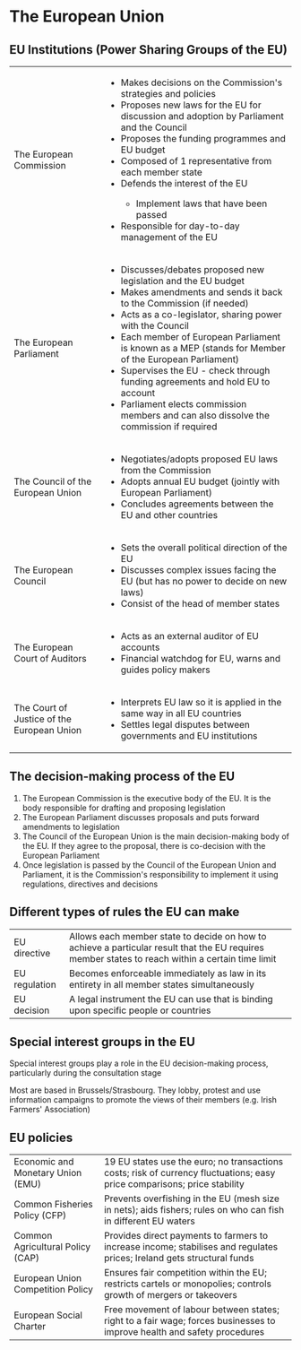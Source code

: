 # The European Union

## EU Institutions (Power Sharing Groups of the EU)

<table>
<tbody>
<tr>
<td>The European Commission</td>
<td><ul><li>Makes decisions on the Commission's strategies and policies</li><li>Proposes new laws for the EU for discussion and adoption by Parliament and the Council</li><li>Proposes the funding programmes and EU budget</li><li>Composed of 1 representative from each member state</li><li>Defends the interest of the EU</li><ul><li>Implement laws that have been passed</li></ul><li>Responsible for day-to-day management of the EU</li></ul></td>
</tr>
<tr>
<td>The European Parliament</td>
<td><ul><li>Discusses/debates proposed new legislation and the EU budget</li><li>Makes amendments and sends it back to the Commission (if needed)</li><li>Acts as a co-legislator, sharing power with the Council</li><li>Each member of European Parliament is known as a MEP (stands for Member of the European Parliament)</li><li>Supervises the EU - check through funding agreements and hold EU to account</li><li>Parliament elects commission members and can also dissolve the commission if required</li></ul></td>
</tr>
<tr>
<td>The Council of the European Union</td>
<td><ul><li>Negotiates/adopts proposed EU laws from the Commission</li><li>Adopts annual EU budget (jointly with European Parliament)</li><li>Concludes agreements between the EU and other countries</li></ul></td>
</tr>
<tr>
<td>The European Council</td>
<td><ul><li>Sets the overall political direction of the EU</li><li>Discusses complex issues facing the EU (but has no power to decide on new laws)</li><li>Consist of the head of member states</li></ul></td>
</tr>
<tr>
<td>The European Court of Auditors</td>
<td><ul><li>Acts as an external auditor of EU accounts</li><li>Financial watchdog for EU, warns and guides policy makers</li></ul></td>
</tr>
<tr>
<td>The Court of Justice of the European Union</td>
<td><ul><li>Interprets EU law so it is applied in the same way in all EU countries</li><li>Settles legal disputes between governments and EU institutions</li></ul></td>
</tr>
</tbody>
</table>

## The decision-making process of the EU

1. The European Commission is the executive body of the EU. It is the body responsible for drafting and proposing legislation 
2. The European Parliament discusses proposals and puts forward amendments to legislation
3. The Council of the European Union is the main decision-making body of the EU. If they agree to the proposal, there is co-decision with the European Parliament
4. Once legislation is passed by the Council of the European Union and Parliament, it is the Commission's responsibility to implement it using regulations, directives and decisions

## Different types of rules the EU can make

|  |  |
|-|-|
| EU directive | Allows each member state to decide on how to achieve a particular result that the EU requires member states to reach within a certain time limit |
| EU regulation | Becomes enforceable immediately as law in its entirety in all member states simultaneously |
| EU decision | A legal instrument the EU can use that is binding upon specific people or countries |

## Special interest groups in the EU
Special interest groups play a role in the EU decision-making process, particularly during the consultation stage

Most are based in Brussels/Strasbourg. They lobby, protest and use information campaigns to promote the views of their members (e.g. Irish Farmers' Association)

## EU policies

|  |  |
|-|-|
| Economic and Monetary Union (EMU) | 19 EU states use the euro; no transactions costs; risk of currency fluctuations; easy price comparisons; price stability |
| Common Fisheries Policy (CFP)  | Prevents overfishing in the EU (mesh size in nets); aids fishers; rules on who can fish in different EU waters |
| Common Agricultural Policy (CAP) | Provides direct payments to farmers to increase income; stabilises and regulates prices; Ireland gets structural funds |
| European Union Competition Policy | Ensures fair competition within the EU; restricts cartels or monopolies; controls growth of mergers or takeovers |
| European Social Charter | Free movement of labour between states; right to a fair wage; forces businesses to improve health and safety procedures |
